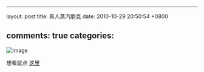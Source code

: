 
---
layout: post
title: 真人蒸汽朋克
date: 2010-10-29 20:50:54 +0800

comments: true
categories: 
---

![image](http://www.riesetheseries.com/html/images/img_sypnopsis.jpg)

想看就点 [这里](http://www.riesetheseries.com/html/episodes.html)
